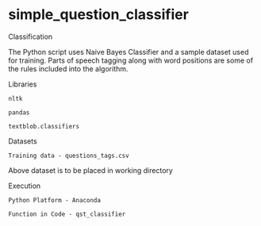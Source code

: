 # simple_question_classifier

Classification

The Python script uses Naive Bayes Classifier and a sample dataset used for training. Parts of speech tagging along with word positions are some of the rules included into the algorithm.

Libraries

	nltk

	pandas

	textblob.classifiers

Datasets

	Training data - questions_tags.csv 

Above dataset is to be placed in working directory

Execution

	Python Platform - Anaconda
  
    Function in Code - qst_classifier
  
